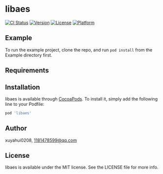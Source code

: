 # libaes

[![CI Status](https://img.shields.io/travis/xuyahui0208/libaes.svg?style=flat)](https://travis-ci.org/xuyahui0208/libaes)
[![Version](https://img.shields.io/cocoapods/v/libaes.svg?style=flat)](https://cocoapods.org/pods/libaes)
[![License](https://img.shields.io/cocoapods/l/libaes.svg?style=flat)](https://cocoapods.org/pods/libaes)
[![Platform](https://img.shields.io/cocoapods/p/libaes.svg?style=flat)](https://cocoapods.org/pods/libaes)

## Example

To run the example project, clone the repo, and run `pod install` from the Example directory first.

## Requirements

## Installation

libaes is available through [CocoaPods](https://cocoapods.org). To install
it, simply add the following line to your Podfile:

```ruby
pod 'libaes'
```

## Author

xuyahui0208, 1181478599@qq.com

## License

libaes is available under the MIT license. See the LICENSE file for more info.
